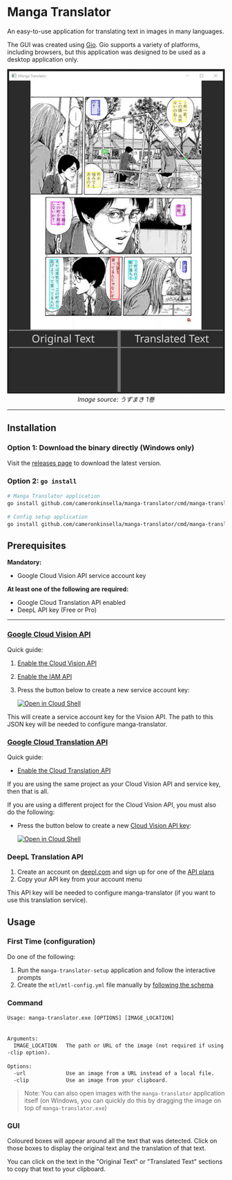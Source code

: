 # Manga Translator

An easy-to-use application for translating text in images in many languages.

The GUI was created using [Gio](https://gioui.org/). Gio supports a variety of platforms, including browsers, but this
application was designed to be used as a desktop application only.

<p align="center">
   <img src="https://github.com/cameronkinsella/manga-translator/blob/master/images/example-translation.gif?raw=true"  alt="Example Translation"/>
   <br/>
   <cite>Image source: うずまき 1巻</cite>
</p>

---

## Installation

### Option 1: Download the binary directly (Windows only)

Visit the [releases page](https://github.com/cameronkinsella/manga-translator/releases/latest/)
to download the latest version.

### Option 2: `go install`

```sh
# Manga Translator application
go install github.com/cameronkinsella/manga-translator/cmd/manga-translator@latest
```

```sh
# Config setup application
go install github.com/cameronkinsella/manga-translator/cmd/manga-translator-setup@latest
```

## Prerequisites

**Mandatory:**

- Google Cloud Vision API service account key

**At least one of the following are required:**

- Google Cloud Translation API enabled
- DeepL API key (Free or Pro)

---

### [Google Cloud Vision API](https://cloud.google.com/vision/docs/before-you-begin)

Quick guide:

1. [Enable the Cloud Vision API](https://console.cloud.google.com/flows/enableapi?apiid=vision.googleapis.com)
2. [Enable the IAM API](https://console.cloud.google.com/flows/enableapi?apiid=iam.googleapis.com)
3. Press the button below to create a new service account key:

   [![Open in Cloud Shell][shell_img]][sa_key]

This will create a service account key for the Vision API. The path to this JSON key will be needed to configure
manga-translator.

### [Google Cloud Translation API](https://cloud.google.com/translate/docs/setup)

Quick guide:

- [Enable the Cloud Translation API](https://console.cloud.google.com/flows/enableapi?apiid=translate.googleapis.com)

If you are using the same project as your Cloud Vision API and service key, then that is all.

If you are using a different project for the Cloud Vision API, you must also do the following:

- Press the button below to create a
  new [Cloud Vision API key](https://cloud.google.com/docs/authentication/api-keys?hl=en#creating_an_api_key):

  [![Open in Cloud Shell][shell_img]][api_key]

### DeepL Translation API

1. Create an account on [deepl.com](https://deepl.com) and sign up for one of the
   [API plans](https://www.deepl.com/pro#developer)
2. Copy your API key from your account menu

This API key will be needed to configure manga-translator (if you want to use this translation service).

## Usage

### First Time (configuration)

Do one of the following:

1. Run the `manga-translator-setup` application and follow the interactive prompts
2. Create the `mtl/mtl-config.yml` file manually by [following the schema](./pkg/config/mtl-config.schema.yml)

### Command

```
Usage: manga-translator.exe [OPTIONS] [IMAGE_LOCATION]


Arguments:
  IMAGE_LOCATION   The path or URL of the image (not required if using -clip option).

Options:
  -url             Use an image from a URL instead of a local file.
  -clip            Use an image from your clipboard.
```

> Note: You can also open images with the `manga-translator` application itself
(on Windows, you can quickly do this by dragging the image on top of `manga-translator.exe`)

### GUI

Coloured boxes will appear around all the text that was detected. Click on those boxes to display the original text and
the translation of that text.

You can click on the text in the "Original Text" or "Translated Text" sections to copy that text to your clipboard.

[shell_img]: https://gstatic.com/cloudssh/images/open-btn.png

[sa_key]: https://console.cloud.google.com/cloudshell/open?git_repo=https://github.com/cameronkinsella/manga-translator&open_in_editor=scripts/cloudshell/create-service-account-key.md

[api_key]: https://console.cloud.google.com/cloudshell/open?git_repo=https://github.com/cameronkinsella/manga-translator&open_in_editor=scripts/cloudshell/create-translation-api-key.md

